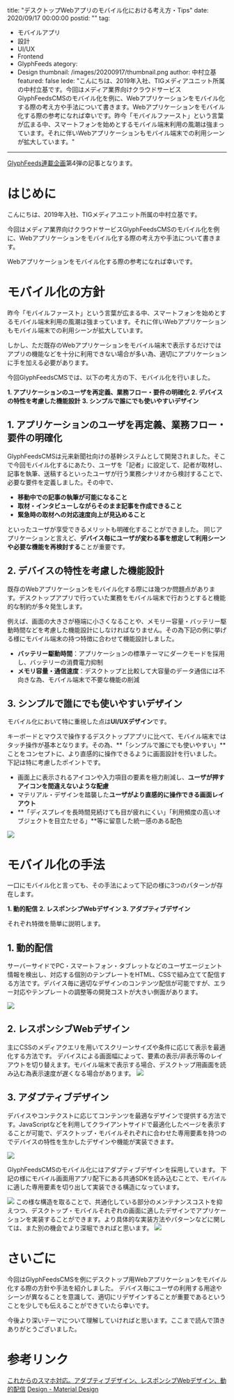 title: "デスクトップWebアプリのモバイル化における考え方・Tips"
date: 2020/09/17 00:00:00
postid: ""
tag:
  - モバイルアプリ
  - 設計
  - UI/UX
  - Frontend
  - GlyphFeeds
ategory:
  - Design
thumbnail: /images/20200917/thumbnail.png
author: 中村立基
featured: false
lede: "こんにちは、2019年入社、TIGメディアユニット所属の中村立基です。今回はメディア業界向けクラウドサービスGlyphFeedsCMSのモバイル化を例に、Webアプリケーションをモバイル化する際の考え方や手法について書きます。Webアプリケーションをモバイル化する際の参考になれば幸いです。昨今「モバイルファースト」という言葉が広まる中、スマートフォンを始めとするモバイル端末利用の風潮は強まっています。それに伴いWebアプリケーションもモバイル端末での利用シーンが拡大しています。"
---
[GlyphFeeds連載企画](/articles/20200914/)第4弾の記事となります。

# はじめに

こんにちは、2019年入社、TIGメディアユニット所属の中村立基です。

今回はメディア業界向けクラウドサービスGlyphFeedsCMSのモバイル化を例に、Webアプリケーションをモバイル化する際の考え方や手法について書きます。

Webアプリケーションをモバイル化する際の参考になれば幸いです。

# モバイル化の方針

昨今「モバイルファースト」という言葉が広まる中、スマートフォンを始めとするモバイル端末利用の風潮は強まっています。それに伴いWebアプリケーションもモバイル端末での利用シーンが拡大しています。

しかし、ただ既存のWebアプリケーションをモバイル端末で表示するだけではアプリの機能などを十分に利用できない場合が多い為、適切にアプリケーションに手を加える必要があります。

今回GlyphFeedsCMSでは、以下の考え方の下、モバイル化を行いました。

**1. アプリケーションのユーザを再定義、業務フロー・要件の明確化**
**2. デバイスの特性を考慮した機能設計**
**3. シンプルで誰にでも使いやすいデザイン**
## 1. アプリケーションのユーザを再定義、業務フロー・要件の明確化

GlyphFeedsCMSは元来新聞社向けの基幹システムとして開発されました。そこで今回モバイル化するにあたり、ユーザを「記者」に設定して、記者が取材し、記事を執筆、送稿するといったユーザが行う業務シナリオから検討することで、必要な要件を定義しました。その中で、

- **移動中での記事の執筆が可能になること**
- **取材・インタビューしながらそのまま記事を作成できること**
- **緊急時の取材への対応速度向上が見込めること**

といったユーザが享受できるメリットも明確化することができました。
同じアプリケーションと言えど、**デバイス毎にユーザが変わる事を想定して利用シーンや必要な機能を再検討する**ことが重要です。

## 2. デバイスの特性を考慮した機能設計

既存のWebアプリケーションをモバイル化する際には幾つか問題点があります。デスクトップアプリで行っていた業務をモバイル端末で行おうとすると機能的な制約が多々発生します。

例えば、画面の大きさが極端に小さくなることや、メモリー容量・バッテリー駆動時間などを考慮した機能設計にしなければなりません。その為下記の例に挙げる様にモバイル端末の持つ特徴に合わせて機能設計しました。

 - **バッテリー駆動時間**：アプリケーションの標準テーマにダークモードを採用し、バッテリーの消費電力抑制
 - **メモリ容量・通信速度**：デスクトップと比較して大容量のデータ通信には不向きな為、モバイル端末で不要な機能の削減

## 3. シンプルで誰にでも使いやすいデザイン

モバイル化において特に重視した点は**UI/UXデザイン**です。

キーボードとマウスで操作するデスクトップアプリに比べて、モバイル端末ではタッチ操作が基本となります。その為、**「シンプルで誰にでも使いやすい」**ことをコンセプトに、より直感的に操作できるように画面設計を行いました。
下記は特に考慮したポイントです。

- 画面上に表示されるアイコンや入力項目の要素を極力削減し、**ユーザが押すアイコンを間違えないような配慮**
- マテリアル・デザインを踏襲した**ユーザがより直感的に操作できる画面レイアウト**
- **「ディスプレイを長時間見続けても目が疲れにくい」「利用頻度の高いオブジェクトを目立たせる」**等に留意した統一感のある配色
<img src="/images/20200917/技術ブログ素材4.png" loading="lazy">

# モバイル化の手法

一口にモバイル化と言っても、その手法によって下記の様に3つのパターンが存在します。

**1. 動的配信**
**2. レスポンシブWebデザイン**
**3. アダプティブデザイン**

それぞれ特徴を簡単に説明します。

## 1. 動的配信

サーバーサイドでPC・スマートフォン・タブレットなどのユーザエージェント情報を検出し、対応する個別のテンプレートをHTML、CSSで組み立てて配信する方法です。デバイス毎に適切なデザインのコンテンツ配信が可能ですが、エラー対応やテンプレートの調整等の開発コストが大きい側面があります。

<img src="/images/20200917/技術ブログ素材1.png" loading="lazy">

## 2. レスポンシブWebデザイン

主にCSSのメディアクエリを用いてスクリーンサイズや条件に応じて表示を最適化する方法です。
デバイスによる画面幅によって、要素の表示/非表示等のレイアウトを切り替えます。モバイル端末で表示する場合、デスクトップ用画面を読み込む為表示速度が遅くなる場合があります。
<img src="/images/20200917/技術ブログ素材2.png" loading="lazy">

## 3. アダプティブデザイン

デバイスやコンテクストに応じてコンテンツを最適なデザインで提供する方法です。JavaScriptなどを利用してクライアントサイドで最適化したページを表示することが可能で、デスクトップ・モバイルそれぞれに合わせた専用要素を持つのでデバイスの特性を生かしたデザインや機能が実装できます。

<img src="/images/20200917/技術ブログ素材3.png" loading="lazy">

GlyphFeedsCMSのモバイル化にはアダプティブデザインを採用しています。
下記の様にモバイル画面用アプリ配下にある共通SDKを読み込むことで、モバイルに適した専用要素を切り出して実装できる構造になっています。

<img src="/images/20200917/技術ブログ素材6.png" loading="lazy">
この様な構造を取ることで、共通化している部分のメンテナンスコストを抑えつつ、デスクトップ・モバイルそれぞれの画面に適したデザインでアプリケーションを実装することができます。より具体的な実装方法やパターンなどに関しては、また別の機会でより深堀できればと思います。

<img src="/images/20200917/技術ブログ素材8.png" loading="lazy">

# さいごに

今回はGlyphFeedsCMSを例にデスクトップ用Webアプリケーションをモバイル化する際の方針や手法を紹介しました。
デバイス毎にユーザの利用する用途やシーンが異なることを意識して、適切にリデザインすることが重要であるということを少しでも伝えることができていたら幸いです。

今後より深いテーマについて理解していければと思います。ここまで読んで頂きありがとうございました。

# 参考リンク

[これからのスマホ対応。アダプティブデザイン、レスポンシブWebデザイン、動的配信](https://webtan.impress.co.jp/e/2017/09/07/26299)
[Design - Material Design](https://material.io/design)
